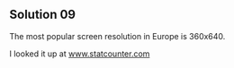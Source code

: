 ## Solution 09 

The most popular screen resolution in Europe is 360x640.

I looked it up at www.statcounter.com